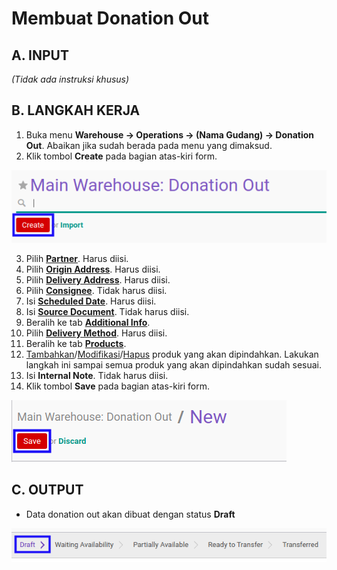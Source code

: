 # Membuat Donation Out

## A. INPUT

*(Tidak ada instruksi khusus)*

## B. LANGKAH KERJA

1. Buka menu **Warehouse -> Operations -> (Nama Gudang) -> Donation Out**. Abaikan jika sudah berada pada menu yang dimaksud.
2. Klik tombol **Create** pada bagian atas-kiri form.

![](../../img/donation-out/tombol-create.png)

3. Pilih **[Partner](./penjelasan.md#field-partner)**. Harus diisi.
4. Pilih **[Origin Address](./penjelasan.md#field-origin-address)**. Harus diisi.
5. Pilih **[Delivery Address](./penjelasan.md#field-delivery-address)**. Harus diisi.
6. Pilih **[Consignee](./penjelasan.md#field-consignee)**. Tidak harus diisi.
7. Isi **[Scheduled Date](./penjelasan.md#field-scheduled-date)**. Harus diisi.
8. Isi **[Source Document](./penjelasan.md#field-source-document)**. Tidak harus diisi.
9. Beralih ke tab **[Additional Info](./penjelasan.md#tab-additional-info)**.
10. Pilih **[Delivery Method](./penjelasan.md#field-delivery-method)**. Harus diisi.
11. Beralih ke tab **[Products](./penjelasan.md#tab-products)**.
12. <a name="l12">[Tambahkan](./produk-tambah.md)/[Modifikasi](./produk-modifikasi.md)/[Hapus](./produk-hapus.md)</a> produk yang akan dipindahkan. Lakukan langkah ini sampai semua produk yang akan dipindahkan sudah sesuai.
13. Isi **Internal Note**. Tidak harus diisi.
14. Klik tombol **Save** pada bagian atas-kiri form.

![](../../img/donation-out/tombol-save.png)

## C. OUTPUT

* Data donation out akan dibuat dengan status **Draft**

![](../../img/donation-out/status-input-draft.png)

